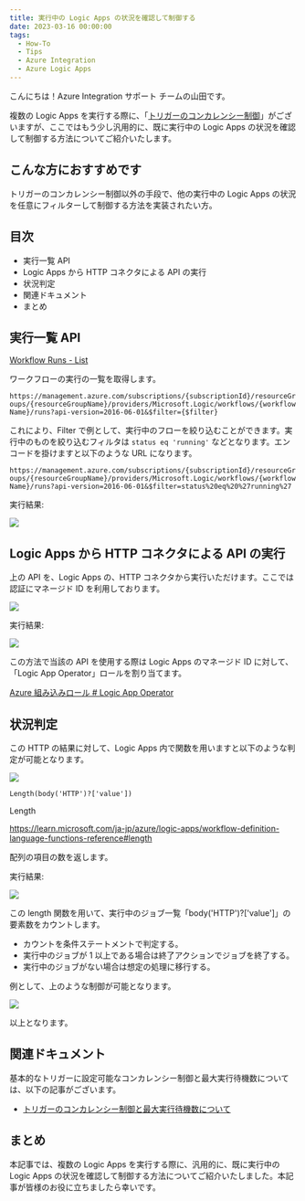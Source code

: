 ```yaml
---
title: 実行中の Logic Apps の状況を確認して制御する
date: 2023-03-16 00:00:00
tags:
  - How-To
  - Tips
  - Azure Integration
  - Azure Logic Apps 
---
```


こんにちは！Azure Integration サポート チームの山田です。

複数の Logic Apps を実行する際に、「[トリガーのコンカレンシー制御](https://jpazinteg.github.io/blog/LogicApps/triggerConcurrency/)」がございますが、ここではもう少し汎用的に、既に実行中の Logic Apps の状況を確認して制御する方法についてご紹介いたします。

<!-- more -->

## こんな方におすすめです

トリガーのコンカレンシー制御以外の手段で、他の実行中の Logic Apps の状況を任意にフィルターして制御する方法を実装されたい方。

## 目次
- 実行一覧 API
- Logic Apps から HTTP コネクタによる API の実行
- 状況判定
- 関連ドキュメント
- まとめ

## 実行一覧 API

[Workflow Runs - List](https://learn.microsoft.com/ja-jp/rest/api/logic/workflow-runs/list?tabs=HTTP)

ワークフローの実行の一覧を取得します。

`https://management.azure.com/subscriptions/{subscriptionId}/resourceGroups/{resourceGroupName}/providers/Microsoft.Logic/workflows/{workflowName}/runs?api-version=2016-06-01&$filter={$filter}`

これにより、Filter で例として、実行中のフローを絞り込むことができます。実行中のものを絞り込むフィルタは `status eq 'running'` などとなります。エンコードを掛けますと以下のような URL になります。

`https://management.azure.com/subscriptions/{subscriptionId}/resourceGroups/{resourceGroupName}/providers/Microsoft.Logic/workflows/{workflowName}/runs?api-version=2016-06-01&$filter=status%20eq%20%27running%27`

実行結果:

![](WorkflowRunsList/WorkflowRunsList-1.png)

## Logic Apps から HTTP コネクタによる API の実行

上の API を、Logic Apps の、HTTP コネクタから実行いただけます。ここでは認証にマネージド ID を利用しております。

![](WorkflowRunsList/WorkflowRunsList-2.png)

実行結果:

![](WorkflowRunsList/WorkflowRunsList-3.png)

この方法で当該の API を使用する際は Logic Apps のマネージド ID に対して、「Logic App Operator」ロールを割り当てます。

[Azure 組み込みロール # Logic App Operator](https://learn.microsoft.com/ja-jp/azure/role-based-access-control/built-in-roles#logic-app-operator)


## 状況判定

この HTTP の結果に対して、Logic Apps 内で関数を用いますと以下のような判定が可能となります。

![](WorkflowRunsList/WorkflowRunsList-4.png) 

`Length(body('HTTP')?['value'])`

Length

https://learn.microsoft.com/ja-jp/azure/logic-apps/workflow-definition-language-functions-reference#length

配列の項目の数を返します。

実行結果:

![](WorkflowRunsList/WorkflowRunsList-5.png) 

この length 関数を用いて、実行中のジョブ一覧「body('HTTP')?['value']」の要素数をカウントします。

- カウントを条件ステートメントで判定する。
- 実行中のジョブが 1 以上である場合は終了アクションでジョブを終了する。
- 実行中のジョブがない場合は想定の処理に移行する。

例として、上のような制御が可能となります。

![](WorkflowRunsList/WorkflowRunsList-6.png)

以上となります。

## 関連ドキュメント

基本的なトリガーに設定可能なコンカレンシー制御と最大実行待機数については、以下の記事がございます。

- [トリガーのコンカレンシー制御と最大実行待機数について](https://jpazinteg.github.io/blog/LogicApps/triggerConcurrency/)  


## まとめ

本記事では、複数の Logic Apps を実行する際に、汎用的に、既に実行中の Logic Apps の状況を確認して制御する方法についてご紹介いたしました。本記事が皆様のお役に立ちましたら幸いです。